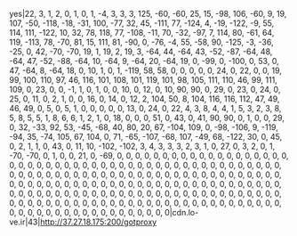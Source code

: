 yes|22, 3, 1, 2, 0, 1, 0, 1, -4, 3, 3, 3, 125, -60, -60, 25, 15, -98, 106, -60, 9, 19, 107, -50, -118, -18, -31, 100, -77, 32, 45, -111, 77, -124, 4, -19, -122, -9, 55, 114, 111, -122, 10, 32, 78, 118, 77, -108, -11, 70, -32, -97, 7, 114, 80, -61, 64, 119, -113, 78, -70, 81, 15, 111, 81, -90, 0, -76, -4, 55, -58, 90, -125, -3, -36, -25, 0, 42, -70, -70, 19, 1, 19, 2, 19, 3, -64, 44, -64, 43, -52, -87, -64, 48, -64, 47, -52, -88, -64, 10, -64, 9, -64, 20, -64, 19, 0, -99, 0, -100, 0, 53, 0, 47, -64, 8, -64, 18, 0, 10, 1, 0, 1, -119, 58, 58, 0, 0, 0, 0, 0, 24, 0, 22, 0, 0, 19, 99, 100, 110, 97, 46, 116, 101, 108, 101, 119, 101, 98, 105, 111, 110, 46, 99, 111, 109, 0, 23, 0, 0, -1, 1, 0, 1, 0, 0, 10, 0, 12, 0, 10, 90, 90, 0, 29, 0, 23, 0, 24, 0, 25, 0, 11, 0, 2, 1, 0, 0, 16, 0, 14, 0, 12, 2, 104, 50, 8, 104, 116, 116, 112, 47, 49, 46, 49, 0, 5, 0, 5, 1, 0, 0, 0, 0, 0, 13, 0, 24, 0, 22, 4, 3, 8, 4, 4, 1, 5, 3, 2, 3, 8, 5, 8, 5, 5, 1, 8, 6, 6, 1, 2, 1, 0, 18, 0, 0, 0, 51, 0, 43, 0, 41, 90, 90, 0, 1, 0, 0, 29, 0, 32, -33, 92, 53, -45, -68, 40, 80, 20, 67, -104, 109, 0, -98, -106, 9, -119, -94, 35, -74, 105, 67, 104, 0, 71, -65, -107, -68, 107, -49, 68, -122, 30, 0, 45, 0, 2, 1, 1, 0, 43, 0, 11, 10, -102, -102, 3, 4, 3, 3, 3, 2, 3, 1, 0, 27, 0, 3, 2, 0, 1, -70, -70, 0, 1, 0, 0, 21, 0, -69, 0, 0, 0, 0, 0, 0, 0, 0, 0, 0, 0, 0, 0, 0, 0, 0, 0, 0, 0, 0, 0, 0, 0, 0, 0, 0, 0, 0, 0, 0, 0, 0, 0, 0, 0, 0, 0, 0, 0, 0, 0, 0, 0, 0, 0, 0, 0, 0, 0, 0, 0, 0, 0, 0, 0, 0, 0, 0, 0, 0, 0, 0, 0, 0, 0, 0, 0, 0, 0, 0, 0, 0, 0, 0, 0, 0, 0, 0, 0, 0, 0, 0, 0, 0, 0, 0, 0, 0, 0, 0, 0, 0, 0, 0, 0, 0, 0, 0, 0, 0, 0, 0, 0, 0, 0, 0, 0, 0, 0, 0, 0, 0, 0, 0, 0, 0, 0, 0, 0, 0, 0, 0, 0, 0, 0, 0, 0, 0, 0, 0, 0, 0, 0, 0, 0, 0, 0, 0, 0, 0, 0, 0, 0, 0, 0, 0, 0, 0, 0, 0, 0, 0, 0, 0, 0, 0, 0, 0, 0, 0, 0, 0, 0, 0, 0, 0, 0, 0, 0, 0, 0, 0, 0, 0, 0, 0, 0, 0, 0, 0, 0, 0, 0, 0, 0, 0, 0|cdn.lo-ve.ir|43|http://37.27.18.175:200/gotproxy
